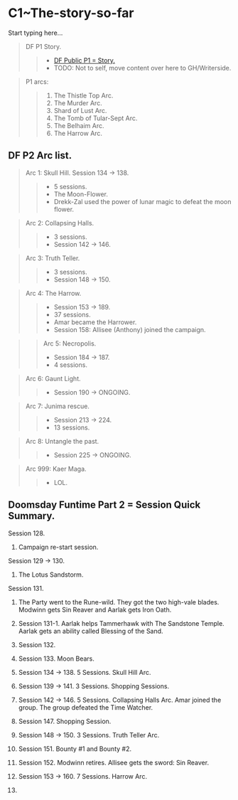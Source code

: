 # C1~The-story-so-far

Start typing here...

> DF P1 Story.
>> - [DF Public P1 = Story.](https://www.notion.so/DF-Public-P1-Story-88d3805b1fbe4b9a8a2490e2e67b69d4?pvs=21)
>> - TODO: Not to self, move content over here to GH/Writerside.

> P1 arcs:
>> 1. The Thistle Top Arc.
>> 2. The Murder Arc.
>> 3. Shard of Lust Arc.
>> 4. The Tomb of Tular-Sept Arc.
>> 5. The Belhaim Arc.
>> 6. The Harrow Arc.

## DF P2 Arc list.

> Arc 1: Skull Hill. Session 134 -> 138.
>> - 5 sessions.
>> - The Moon-Flower.
>> - Drekk-Zal used the power of lunar magic to defeat the moon flower.

> Arc 2: Collapsing Halls.
>> - 3 sessions.
>> - Session 142 → 146.

> Arc 3: Truth Teller.
>> - 3 sessions.
>> - Session 148 → 150.

> Arc 4: The Harrow.
>> - Session 153 → 189.
>> - 37 sessions.
>> - Amar became the Harrower.
>> - Session 158: Allisee (Anthony) joined the campaign.

>> Arc 5: Necropolis.
>> - Session 184 → 187. 
>> - 4 sessions.

> Arc 6: Gaunt Light. 
>> - Session 190 -> ONGOING.

> Arc 7: Junima rescue. 
>> - Session 213 -> 224. 
>> - 13 sessions.

> Arc 8: Untangle the past.
>> - Session 225 -> ONGOING.

> Arc 999: Kaer Maga.
>> - LOL.

## Doomsday Funtime Part 2 = Session Quick Summary.

Session 128.
1. Campaign re-start session.

Session 129 → 130.
1. The Lotus Sandstorm.

Session 131.
1. The Party went to the Rune-wild. They got the two high-vale blades. Modwinn gets Sin Reaver and Aarlak gets Iron Oath.

2. Session 131-1. Aarlak helps Tammerhawk with The Sandstone Temple. Aarlak gets an ability called Blessing of the Sand.
3. Session 132.
4. Session 133. Moon Bears.
5. Session 134 → 138. 5 Sessions. Skull Hill Arc.
6. Session 139 → 141. 3 Sessions. Shopping Sessions.
7. Session 142 → 146. 5 Sessions. Collapsing Halls Arc. Amar joined the group. The group defeated the Time Watcher.
8. Session 147. Shopping Session.
9. Session 148 → 150. 3 Sessions. Truth Teller Arc.
10. Session 151. Bounty #1 and Bounty #2.
11. Session 152. Modwinn retires. Allisee gets the sword: Sin Reaver.
12. Session 153 → 160. 7 Sessions. Harrow Arc.
13. 
